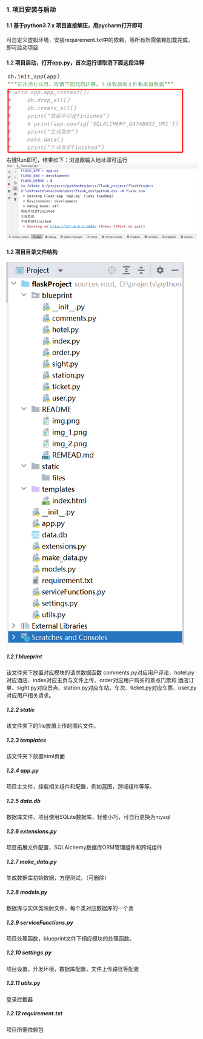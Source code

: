 ### 1. 项目安装与启动
#### 1.1 基于python3.7.x 项目直接解压，用pycharm打开即可
可自定义虚拟环境，安装requirement.txt中的依赖，等所有所需依赖加载完成，即可启动项目
#### 1.2 项目启动，打开app.py，首次运行请取消下面这段注释
![img_1.png](img_1.png)
右键Run即可，结果如下：浏览器输入地址即可运行
![img_2.png](img_2.png)
#### 1.2 项目目录文件结构
![img_3.png](img_3.png)
##### 1.2.1 blueprint
该文件夹下放置对应模块的请求数据函数
comments.py对应用户评论、hotel.py对应酒店、index对应主页与文件上传、order对应用户购买的景点门票和
酒店订单、sight.py对应景点、station.py对应车站，车次、ticket.py对应车票、user.py对应用户相关请求。
##### 1.2.2 static
该文件夹下的file放置上传的图片文件。
##### 1.2.3 templates
该文件夹下放置html页面
##### 1.2.4 app.py
 项目主文件，挂载相关组件和配置，例如蓝图，跨域组件等等。
##### 1.2.5 data.db
数据库文件，项目使用SQLite数据库，轻便小巧，可自行更换为mysql
##### 1.2.6 extensions.py
项目拓展文件配置，SQLAlchemy数据库ORM管理组件和跨域组件
##### 1.2.7 make_data.py
生成数据库初始数据，方便测试，（可删除）
##### 1.2.8 models.py 
数据库与实体类映射文件，每个类对应数据库的一个表
##### 1.2.9 serviceFunctions.py
项目处理函数，blueprint文件下相应模块的处理函数。
##### 1.2.10 settings.py
项目设置，开发环境，数据库配置，文件上传路径等配置
##### 1.2.11 utils.py
登录拦截器
##### 1.2.12 requirement.txt
项目所需依赖包
